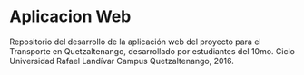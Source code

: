 # Aplicacion Web
Repositorio del desarrollo de la aplicación web del proyecto para el Transporte en Quetzaltenango, desarrollado por estudiantes del 10mo. Ciclo Universidad Rafael Landívar Campus Quetzaltenango, 2016.
